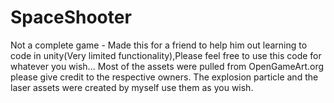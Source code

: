 # SpaceShooter
Not a complete game - Made this for a friend to help him out learning to code in unity(Very limited functionality),Please feel free to use this code for whatever you wish... Most of the assets were pulled from OpenGameArt.org please give credit to the respective owners. The explosion particle and the laser assets were created by myself use them as you wish.
